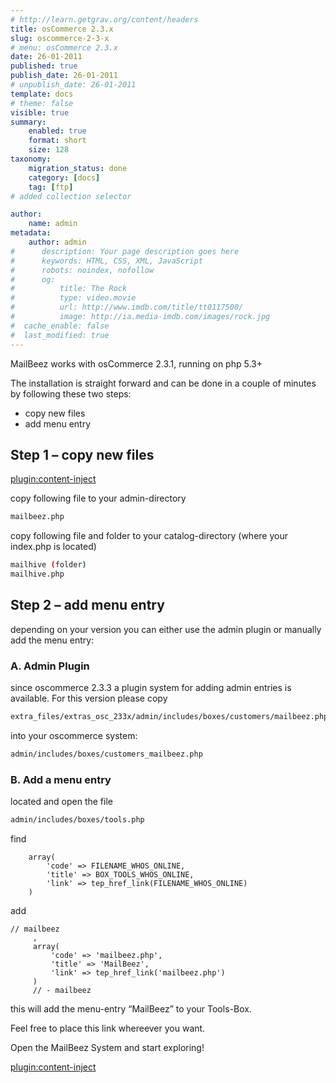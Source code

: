 ```yaml
---
# http://learn.getgrav.org/content/headers
title: osCommerce 2.3.x
slug: oscommerce-2-3-x
# menu: osCommerce 2.3.x
date: 26-01-2011
published: true
publish_date: 26-01-2011
# unpublish_date: 26-01-2011
template: docs
# theme: false
visible: true
summary:
    enabled: true
    format: short
    size: 128
taxonomy:
    migration_status: done
    category: [docs]
    tag: [ftp]
# added collection selector

author:
    name: admin
metadata:
    author: admin
#      description: Your page description goes here
#      keywords: HTML, CSS, XML, JavaScript
#      robots: noindex, nofollow
#      og:
#          title: The Rock
#          type: video.movie
#          url: http://www.imdb.com/title/tt0117500/
#          image: http://ia.media-imdb.com/images/rock.jpg
#  cache_enable: false
#  last_modified: true
---
```


MailBeez works with osCommerce 2.3.1, running on php 5.3+

The installation is straight forward and can be done in a couple of minutes by following these two steps:

- copy new files
- add menu entry



## Step 1 – copy new files

[plugin:content-inject](/content_blocks/download_installer)


copy following file to your admin-directory

```bash
mailbeez.php
```


copy following file and folder to your catalog-directory (where your index.php is located)

```bash
mailhive (folder)
mailhive.php
```


## Step 2 – add menu entry

depending on your version you can either use the admin plugin or manually add the menu entry:

### A. Admin Plugin

since oscommerce 2.3.3 a plugin system for adding admin entries is available. For this version please copy

```bash
extra_files/extras_osc_233x/admin/includes/boxes/customers/mailbeez.php
```

into your oscommerce system:

```bash
admin/includes/boxes/customers_mailbeez.php
```


### B. Add a menu entry

located and open the file

```bash
admin/includes/boxes/tools.php
```

find

```
    array(
        'code' => FILENAME_WHOS_ONLINE,
        'title' => BOX_TOOLS_WHOS_ONLINE,
        'link' => tep_href_link(FILENAME_WHOS_ONLINE)
    )
```

add

```
// mailbeez
     ,
     array(
         'code' => 'mailbeez.php',
         'title' => 'MailBeez',
         'link' => tep_href_link('mailbeez.php')
     )
     // - mailbeez
```


this will add the menu-entry “MailBeez” to your Tools-Box.

Feel free to place this link whereever you want.

Open the MailBeez System and start exploring!

[plugin:content-inject](/content_blocks/run_installer)